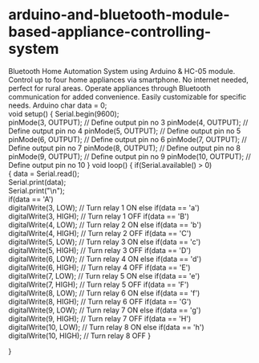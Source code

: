 # arduino-and-bluetooth-module-based-appliance-controlling-system
 Bluetooth Home Automation System using Arduino &amp; HC-05 module. Control up to four home appliances via smartphone. No internet needed, perfect for rural areas. Operate appliances through Bluetooth communication for added convenience. Easily customizable for specific needs.
Arduino
char data = 0;                
void setup() 
{
Serial.begin(9600);        
pinMode(3, OUTPUT);   // Define output pin no 3
pinMode(4, OUTPUT);   // Define output pin no 4
pinMode(5, OUTPUT);   // Define output pin no 5
pinMode(6, OUTPUT);   // Define output pin no 6
pinMode(7, OUTPUT);   // Define output pin no 7
pinMode(8, OUTPUT);   // Define output pin no 8
pinMode(9, OUTPUT);   // Define output pin no 9
pinMode(10, OUTPUT);   // Define output pin no 10
}
void loop()
{
if(Serial.available() > 0)  
{
data = Serial.read();      
Serial.print(data);        
Serial.print("\n");        
if(data == 'A')             
digitalWrite(3, LOW);   // Turn relay 1 ON
else if(data == 'a')     
digitalWrite(3, HIGH);    // Turn relay 1 OFF
  if(data == 'B')             
digitalWrite(4, LOW);   // Turn relay 2 ON
else if(data == 'b')     
digitalWrite(4, HIGH);    // Turn relay 2 OFF
if(data == 'C')             
digitalWrite(5, LOW);   // Turn relay 3 ON
else if(data == 'c')     
digitalWrite(5, HIGH);    // Turn relay 3 OFF
if(data == 'D')             
digitalWrite(6, LOW);   // Turn relay 4 ON
else if(data == 'd')     
digitalWrite(6, HIGH);    // Turn relay 4 OFF
if(data == 'E')             
digitalWrite(7, LOW);   // Turn relay 5 ON
else if(data == 'e')     
digitalWrite(7, HIGH);    // Turn relay 5 OFF
if(data == 'F')             
digitalWrite(8, LOW);   // Turn relay 6 ON
else if(data == 'f')     
digitalWrite(8, HIGH);    // Turn relay 6 OFF
if(data == 'G')             
digitalWrite(9, LOW);   // Turn relay 7 ON
else if(data == 'g')     
digitalWrite(9, HIGH);    // Turn relay 7 OFF
if(data == 'H')             
digitalWrite(10, LOW);   // Turn relay 8 ON
else if(data == 'h')     
digitalWrite(10, HIGH);    // Turn relay 8 OFF
}  
                          
}
